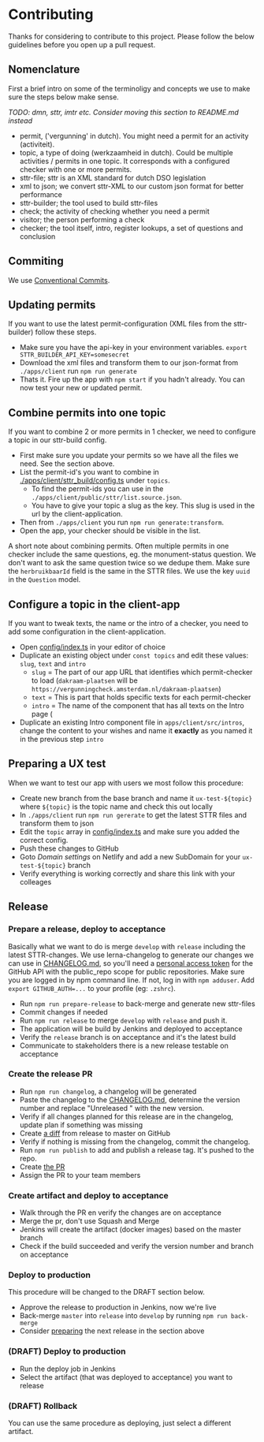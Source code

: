 # Contributing

Thanks for considering to contribute to this project. Please follow the below guidelines before you
open up a pull request.

## Nomenclature

First a brief intro on some of the terminoligy and concepts we use to make sure the steps below make sense.

_TODO: dmn, sttr, imtr etc. Consider moving this section to README.md instead_

- permit, ('vergunning' in dutch). You might need a permit for an activity (activiteit).
- topic, a type of doing (werkzaamheid in dutch). Could be multiple activities / permits in one topic. It corresponds with a configured checker with one or more permits.
- sttr-file; sttr is an XML standard for dutch DSO legislation
- xml to json; we convert sttr-XML to our custom json format for better performance
- sttr-builder; the tool used to build sttr-files
- check; the activity of checking whether you need a permit
- visitor; the person performing a check
- checker; the tool itself, intro, register lookups, a set of questions and conclusion

## Commiting

We use [Conventional Commits](https://www.conventionalcommits.org).

## Updating permits

If you want to use the latest permit-configuration (XML files from the sttr-builder) follow these steps.

- Make sure you have the api-key in your environment variables. `export STTR_BUILDER_API_KEY=somesecret`
- Download the xml files and transform them to our json-format from `./apps/client` run `npm run generate`
- Thats it. Fire up the app with `npm start` if you hadn't already. You can now test your new or updated permit.

## Combine permits into one topic

If you want to combine 2 or more permits in 1 checker, we need to configure a topic in our sttr-build config.

- First make sure you update your permits so we have all the files we need. See the section above.
- List the permit-id's you want to combine in [./apps/client/sttr_build/config.ts](./apps/client/sttr_build/config.ts) under `topics`.
  - To find the permit-ids you can use in the `./apps/client/public/sttr/list.source.json`.
  - You have to give your topic a slug as the key. This slug is used in the url by the client-application.
- Then from `./apps/client` you run `npm run generate:transform`.
- Open the app, your checker should be visible in the list.

A short note about combining permits. Often multiple permits in one checker include the same questions, eg. the monument-status question. We don't want to ask the same question twice so we dedupe them. Make sure the `herbruikbaarId` field is the same in the STTR files. We use the key `uuid` in the `Question` model.

## Configure a topic in the client-app

If you want to tweak texts, the name or the intro of a checker, you need to add some configuration in the client-application.

- Open [config/index.ts](apps/client/src/config/index.ts) in your editor of choice
- Duplicate an existing object under `const topics` and edit these values: `slug`, `text` and `intro`
  - `slug` = The part of our app URL that identifies which permit-checker to load (`dakraam-plaatsen` will be `https://vergunningcheck.amsterdam.nl/dakraam-plaatsen`)
  - `text` = This is part that holds specific texts for each permit-checker
  - `intro` = The name of the component that has all texts on the Intro page (
- Duplicate an existing Intro component file in `apps/client/src/intros`, change the content to your wishes and name it **exactly** as you named it in the previous step `intro`

## Preparing a UX test

When we want to test our app with users we most follow this procedure:

- Create new branch from the base branch and name it `ux-test-${topic}` where `${topic}` is the topic name and check this out locally
- In `./apps/client` run `npm run gererate` to get the latest STTR files and transform them to json
- Edit the `topic` array in [config/index.ts](apps/client/src/config/index.ts) and make sure you added the correct config.
- Push these changes to GitHub
- Goto _Domain settings_ on Netlify and add a new SubDomain for your `ux-test-${topic}` branch
- Verify everything is working correctly and share this link with your colleages

## Release

### Prepare a release, deploy to acceptance

Basically what we want to do is merge `develop` with `release` including the latest STTR-changes. We use lerna-changelog to generate our changes we can use in [CHANGELOG.md](CHANGELOG.md), so you'll need a [personal access token](https://github.com/settings/tokens) for the GitHub API with the public_repo scope for public repositories.
Make sure you are logged in by npm command line. If not, log in with `npm adduser`. Add `export GITHUB_AUTH=...` to your profile (eg: `.zshrc`).

- Run `npm run prepare-release` to back-merge and generate new sttr-files
- Commit changes if needed
- Run `npm run release` to merge `develop` with `release` and push it.
- The application will be build by Jenkins and deployed to acceptance
- Verify the `release` branch is on acceptance and it's the latest build
- Communicate to stakeholders there is a new release testable on acceptance

### Create the release PR

- Run `npm run changelog`, a changelog will be generated
- Paste the changelog to the [CHANGELOG.md](CHANGELOG.md), determine the version number and replace "Unreleased " with the new version.
- Verify if all changes planned for this release are in the changelog, update plan if something was missing
- Create [a diff](https://github.com/Amsterdam/vergunningcheck/compare/master...release) from release to master on GitHub
- Verify if nothing is missing from the changelog, commit the changelog.
- Run `npm run publish` to add and publish a release tag. It's pushed to the repo.
- Create [the PR](https://github.com/Amsterdam/vergunningcheck/compare/master...release)
- Assign the PR to your team members

### Create artifact and deploy to acceptance

- Walk through the PR en verify the changes are on acceptance
- Merge the pr, don't use Squash and Merge
- Jenkins will create the artifact (docker images) based on the master branch
- Check if the build succeeded and verify the version number and branch on acceptance

### Deploy to production

This procedure will be changed to the DRAFT section below.

- Approve the release to production in Jenkins, now we're live
- Back-merge `master` into `release` into `develop` by running `npm run back-merge`
- Consider [preparing](#prepare-a-release) the next release in the section above

### (DRAFT) Deploy to production

- Run the deploy job in Jenkins
- Select the artifact (that was deployed to acceptance) you want to release

### (DRAFT) Rollback

You can use the same procedure as deploying, just select a different artifact.
